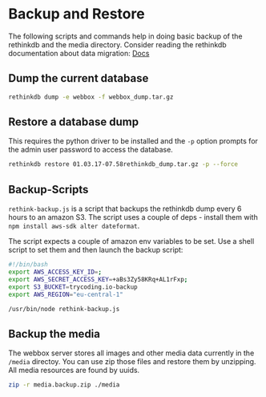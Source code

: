 # Backup and Restore

The following scripts and commands help in doing basic backup of the rethinkdb and the media directory.
Consider reading the rethinkdb documentation about data migration: [Docs](https://www.rethinkdb.com/docs/migration/)

## Dump the current database

```bash
rethinkdb dump -e webbox -f webbox_dump.tar.gz
```

## Restore a database dump

This requires the python driver to be installed and the `-p` option prompts for the admin user password to access the database.

```bash
rethinkdb restore 01.03.17-07.58rethinkdb_dump.tar.gz -p --force
```

## Backup-Scripts

`rethink-backup.js` is a script that backups the rethinkdb dump every 6 hours to an amazon S3. The script uses a couple of deps - install them with `npm install aws-sdk alter dateformat`.

The script expects a couple of amazon env variables to be set. Use a shell script to set them and then launch the backup script:

```bash
#!/bin/bash
export AWS_ACCESS_KEY_ID=;
export AWS_SECRET_ACCESS_KEY=+aBs3Zy58KRq+AL1rFxp;
export S3_BUCKET=trycoding.io-backup
export AWS_REGION="eu-central-1"

/usr/bin/node rethink-backup.js

```

## Backup the media

The webbox server stores all images and other media data currently in the `/media` directoy. You can use zip those files and restore them by unzipping. All media resources are found by uuids.

```bash
zip -r media.backup.zip ./media
```